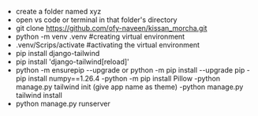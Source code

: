 - create a folder named xyz
- open vs code or terminal in that folder's directory
- git clone https://github.com/ofy-naveen/kissan_morcha.git
- python -m venv .venv #creating virtual environment
- .venv/Scrips/activate  #activating the virtual environment
- pip install django-tailwind
- pip install 'django-tailwind[reload]'
- python -m ensurepip --upgrade
          or
  python -m pip install --upgrade pip
-pip install numpy==1.26.4
-python -m pip install Pillow
-python manage.py tailwind init (give app name as theme)
-python manage.py tailwind install
- python manage.py runserver 
